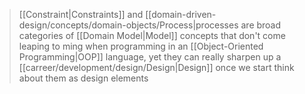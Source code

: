 > [[Constraint|Constraints]] and [[domain-driven-design/concepts/domain-objects/Process|processes are broad categories of [[Domain Model|Model]] concepts that don't come leaping to ming when programming in an [[Object-Oriented Programming|OOP]] language, yet they can really sharpen up a [[carreer/development/design/Design|Design]] once we start think about them as design elements
